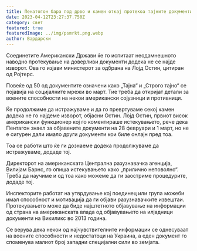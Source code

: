 ```yaml
---
title: Пенатогон бара под дрво и камен откај протекоа тајните документи
date: 2023-04-12T23:27:37.750Z
category: свет
featured: true
featuredImage: ../img/psmrkt.png.webp
author: Вардарски
---
```


Соединетите Американски Држави ќе го испитаат неодамнешното наводно протекување на доверливи документи додека не се најде изворот. Ова го изјави министерот за одбрана на Лојд Остин, цитиран од Ројтерс.

Повеќе од 50 од документите означени како „Тајна“ и „Строго тајно“ се појавија на социјалните мрежи во март. Тие треба да откријат детали за воените способности на некои американски сојузници и противници.

Ќе продолжиме да истражуваме и да го превртуваме секој камен додека не го најдеме изворот, објасни Остин. Лојд Остин, првиот висок американски функционер кој го коментираше истекувањето, рече дека Пентагон знаел за објавените документи на 28 февруари и 1 март, но не е сигурен дали имало други документи кои биле онлајн пред тоа.

Тоа се работи што ќе ги дознаеме додека продолжуваме да истражуваме, додаде тој.

Директорот на американската Централна разузнавачка агенција, Вилијам Барнс, го опиша истекувањето како „прилично неповолно“. Треба да научиме и од тоа како можеме да ги заостриме процедурите, додаде тој.

Инспекторите работат на утврдување кој поединец или група можеби имал способност и мотивација да ги објави разузнавачките извештаи. Протекувањето може да биде најштетното објавување на информации од страна на американската влада од објавувањето на илјадници документи на Викиликс во 2013 година.

Се верува дека некои од најчувствителните информации се однесуваат на воените способности и недостатоци на Украина, а еден документ го споменува малиот број западни специјални сили во земјата.
